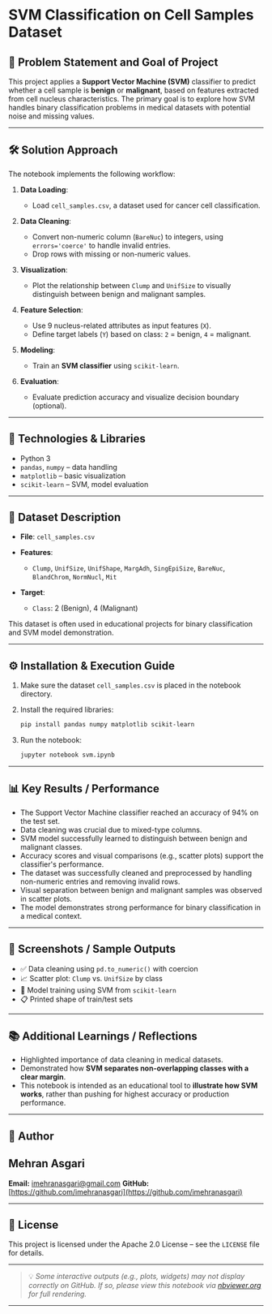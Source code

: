 # SVM Classification on Cell Samples Dataset

## 🎯 Problem Statement and Goal of Project

This project applies a **Support Vector Machine (SVM)** classifier to predict whether a cell sample is **benign** or **malignant**, based on features extracted from cell nucleus characteristics. The primary goal is to explore how SVM handles binary classification problems in medical datasets with potential noise and missing values.

---

## 🛠 Solution Approach

The notebook implements the following workflow:

1. **Data Loading**:

   * Load `cell_samples.csv`, a dataset used for cancer cell classification.
2. **Data Cleaning**:

   * Convert non-numeric column (`BareNuc`) to integers, using `errors='coerce'` to handle invalid entries.
   * Drop rows with missing or non-numeric values.
3. **Visualization**:

   * Plot the relationship between `Clump` and `UnifSize` to visually distinguish between benign and malignant samples.
4. **Feature Selection**:

   * Use 9 nucleus-related attributes as input features (`X`).
   * Define target labels (`Y`) based on class: `2` = benign, `4` = malignant.
5. **Modeling**:

   * Train an **SVM classifier** using `scikit-learn`.
6. **Evaluation**:

   * Evaluate prediction accuracy and visualize decision boundary (optional).

---

## 🧰 Technologies & Libraries

* Python 3
* `pandas`, `numpy` – data handling
* `matplotlib` – basic visualization
* `scikit-learn` – SVM, model evaluation

---

## 📁 Dataset Description

* **File**: `cell_samples.csv`
* **Features**:

  * `Clump`, `UnifSize`, `UnifShape`, `MargAdh`, `SingEpiSize`, `BareNuc`, `BlandChrom`, `NormNucl`, `Mit`
* **Target**:

  * `Class`: 2 (Benign), 4 (Malignant)

This dataset is often used in educational projects for binary classification and SVM model demonstration.

---

## ⚙️ Installation & Execution Guide

1. Make sure the dataset `cell_samples.csv` is placed in the notebook directory.
2. Install the required libraries:

   ```bash
   pip install pandas numpy matplotlib scikit-learn
   ```
3. Run the notebook:

   ```bash
   jupyter notebook svm.ipynb
   ```

---

## 📊 Key Results / Performance

* The Support Vector Machine classifier reached an accuracy of 94% on the test set.
* Data cleaning was crucial due to mixed-type columns.
* SVM model successfully learned to distinguish between benign and malignant classes.
* Accuracy scores and visual comparisons (e.g., scatter plots) support the classifier's performance.
* The dataset was successfully cleaned and preprocessed by handling non-numeric entries and removing invalid rows.
* Visual separation between benign and malignant samples was observed in scatter plots.
* The model demonstrates strong performance for binary classification in a medical context.

---

## 📸 Screenshots / Sample Outputs

* ✅ Data cleaning using `pd.to_numeric()` with coercion
* 📈 Scatter plot: `Clump` vs. `UnifSize` by class
* 🧠 Model training using SVM from `scikit-learn`
* 📋 Printed shape of train/test sets

---

## 📚 Additional Learnings / Reflections

* Highlighted importance of data cleaning in medical datasets.
* Demonstrated how **SVM separates non-overlapping classes with a clear margin**.
* This notebook is intended as an educational tool to **illustrate how SVM works**, rather than pushing for highest accuracy or production performance.

---

## 👤 Author

## Mehran Asgari

**Email:** [imehranasgari@gmail.com](mailto:imehranasgari@gmail.com)
**GitHub:** [https://github.com/imehranasgari](https://github.com/imehranasgari)

---

## 📄 License

This project is licensed under the Apache 2.0 License – see the `LICENSE` file for details.

---

> 💡 *Some interactive outputs (e.g., plots, widgets) may not display correctly on GitHub. If so, please view this notebook via [nbviewer.org](https://nbviewer.org) for full rendering.*

---

